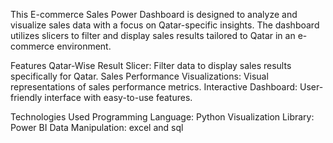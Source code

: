 This E-commerce Sales Power Dashboard is designed to analyze and visualize sales data with a focus on Qatar-specific insights. The dashboard utilizes slicers to filter and display sales results tailored to Qatar in an e-commerce environment.

Features
Qatar-Wise Result Slicer: Filter data to display sales results specifically for Qatar.
Sales Performance Visualizations: Visual representations of sales performance metrics.
Interactive Dashboard: User-friendly interface with easy-to-use features.

Technologies Used
Programming Language: Python
Visualization Library: Power BI
Data Manipulation: excel and sql
